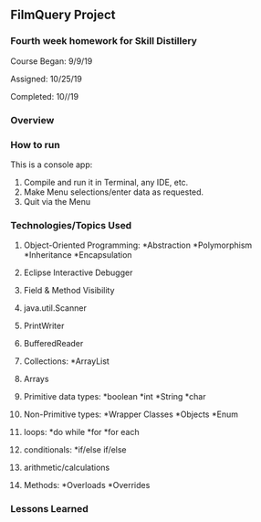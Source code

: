 ## FilmQuery Project

### Fourth week homework for Skill Distillery
Course Began: 9/9/19

Assigned: 10/25/19

Completed: 10//19


### Overview


### How to run
This is a console app:
1. Compile and run it in Terminal, any IDE, etc.
2. Make Menu selections/enter data as requested.
3. Quit via the Menu

### Technologies/Topics Used
1. Object-Oriented Programming:
    *Abstraction
    *Polymorphism
    *Inheritance
    *Encapsulation

2. Eclipse Interactive Debugger
3. Field & Method Visibility
3. java.util.Scanner
4. PrintWriter
5. BufferedReader
6. Collections:
    *ArrayList
7. Arrays
8. Primitive data types:
  *boolean
  *int
  *String
  *char

9. Non-Primitive types:
  *Wrapper Classes
  *Objects
  *Enum

11. loops:
  *do while
  *for
  *for each

13. conditionals:
  *if/else if/else

14. arithmetic/calculations

15. Methods:
  *Overloads
  *Overrides

### Lessons Learned
